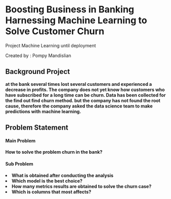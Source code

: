 # Boosting Business in Banking Harnessing Machine Learning to Solve Customer Churn
Project Machine Learning until deployment

Created by : Pompy Mandislian

<h2> <b> Background Project <b> </h2>
at the bank several times lost several customers and experienced a decrease in profits. The company does not yet know how customers who have subscribed for a long time can be churn. Data has been collected for the find out find churn method. but the company has not found the root cause, therefore the company asked the data science team to make predictions with machine learning.
  
<h2> <b> Problem Statement <b> </h2>
<h4> <b> Main Problem <b> </h4>  
How to solve the problem churn in the bank?

<h4> <b> Sub Problem <b> </h4>  
</li><li> What is obtained after conducting the analysis
</li><li> Which model is the best choice?
</li><li> How many metrics results are   obtained to solve the churn case?
</li><li> Which is columns that most affects?


